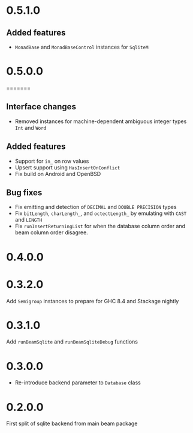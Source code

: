# 0.5.1.0

## Added features

 * `MonadBase` and `MonadBaseControl` instances for `SqliteM`

# 0.5.0.0

=======
## Interface changes

 * Removed instances for machine-dependent ambiguous integer types `Int` and `Word`

## Added features

 * Support for `in_` on row values
 * Upsert support using `HasInsertOnConflict`
 * Fix build on Android and OpenBSD

## Bug fixes

 * Fix emitting and detection of `DECIMAL` and `DOUBLE PRECISION` types
 * Fix `bitLength`, `charLength_`, and `octectLength_` by emulating with `CAST` and `LENGTH`
 * Fix `runInsertReturningList` for when the database column order and beam column order disagree.

# 0.4.0.0

# 0.3.2.0

Add `Semigroup` instances to prepare for GHC 8.4 and Stackage nightly

# 0.3.1.0

Add `runBeamSqlite` and `runBeamSqliteDebug` functions

# 0.3.0.0

* Re-introduce backend parameter to `Database` class

# 0.2.0.0

First split of sqlite backend from main beam package
